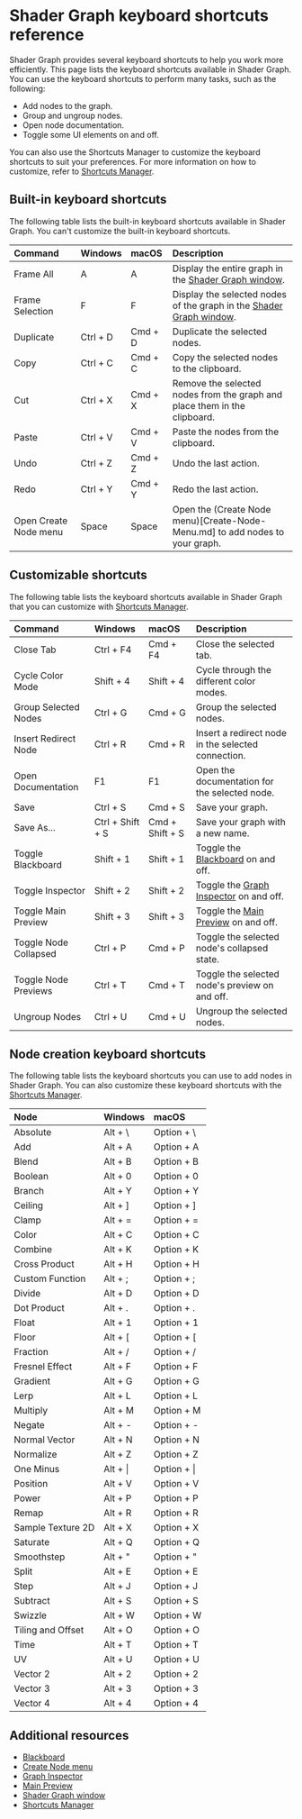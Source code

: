 # Shader Graph keyboard shortcuts reference

Shader Graph provides several keyboard shortcuts to help you work more efficiently. This page lists the keyboard shortcuts available in Shader Graph. You can use the keyboard shortcuts to perform many tasks, such as the following:

- Add nodes to the graph.
- Group and ungroup nodes.
- Open node documentation.
- Toggle some UI elements on and off.

You can also use the Shortcuts Manager to customize the keyboard shortcuts to suit your preferences. For more information on how to customize, refer to [Shortcuts Manager](https://docs.unity3d.com/Manual/ShortcutsManager.html).

## Built-in keyboard shortcuts

The following table lists the built-in keyboard shortcuts available in Shader Graph. You can't customize the built-in keyboard shortcuts. 

| Command               | Windows   | macOS    | Description      |
|:----------------------|:----------|:---------|:-----------------|
| Frame All             | A         | A        | Display the entire graph in the [Shader Graph window](Shader-Graph-Window.md). |
| Frame Selection       | F         | F        | Display the selected nodes of the graph in the [Shader Graph window](Shader-Graph-Window.md). |
| Duplicate             | Ctrl + D  | Cmd + D  | Duplicate the selected nodes. |
| Copy                  | Ctrl + C  | Cmd + C  | Copy the selected nodes to the clipboard. |
| Cut                   | Ctrl + X  | Cmd + X  | Remove the selected nodes from the graph and place them in the clipboard. |
| Paste                 | Ctrl + V  | Cmd + V  | Paste the nodes from the clipboard. |
| Undo                  | Ctrl + Z  | Cmd + Z  | Undo the last action. |
| Redo                  | Ctrl + Y  | Cmd + Y  | Redo the last action. |
| Open Create Node menu | Space     | Space    | Open the (Create Node menu)[Create-Node-Menu.md] to add nodes to your graph. |

## Customizable shortcuts

The following table lists the keyboard shortcuts available in Shader Graph that you can customize with [Shortcuts Manager](https://docs.unity3d.com/Manual/ShortcutsManager.html).

| Command               | Windows          | macOS           | Description      |
|:----------------------|:-----------------|:----------------|:-----------------|
| Close Tab             | Ctrl + F4        | Cmd + F4        | Close the selected tab. |
| Cycle Color Mode      | Shift + 4        | Shift + 4       | Cycle through the different color modes. |
| Group Selected Nodes  | Ctrl + G         | Cmd + G         | Group the selected nodes. |
| Insert Redirect Node  | Ctrl + R         | Cmd + R         | Insert a redirect node in the selected connection. |
| Open Documentation    | F1               | F1              | Open the documentation for the selected node. |
| Save                  | Ctrl + S         | Cmd + S         | Save your graph. |
| Save As...            | Ctrl + Shift + S | Cmd + Shift + S | Save your graph with a new name. |
| Toggle Blackboard     | Shift + 1        | Shift + 1       | Toggle the [Blackboard](Blackboard.md) on and off. | 
| Toggle Inspector      | Shift + 2        | Shift + 2       | Toggle the [Graph Inspector](Internal-Inspector.md) on and off. |
| Toggle Main Preview   | Shift + 3        | Shift + 3       | Toggle the [Main Preview](Main-Preview.md) on and off. |
| Toggle Node Collapsed | Ctrl + P         | Cmd + P         | Toggle the selected node's collapsed state. |
| Toggle Node Previews  | Ctrl + T         | Cmd + T         | Toggle the selected node's preview on and off. |
| Ungroup Nodes         | Ctrl + U         | Cmd + U         | Ungroup the selected nodes. |

## Node creation keyboard shortcuts

The following table lists the keyboard shortcuts you can use to add nodes in Shader Graph. You can also customize these keyboard shortcuts with the [Shortcuts Manager](https://docs.unity3d.com/Manual/ShortcutsManager.html).

| Node              | Windows   | macOS       |
|:------------------|:----------|:------------|
| Absolute          | Alt + \\  | Option + \\ |   
| Add               | Alt + A   | Option + A  | 
| Blend             | Alt + B   | Option + B  | 
| Boolean           | Alt + 0   | Option + 0  | 
| Branch            | Alt + Y   | Option + Y  | 
| Ceiling           | Alt + ]   | Option + ]  |
| Clamp             | Alt + =   | Option + =  |
| Color             | Alt + C   | Option + C  |
| Combine           | Alt + K   | Option + K  |
| Cross Product     | Alt + H   | Option + H  |
| Custom Function   | Alt + ;   | Option + ;  |
| Divide            | Alt + D   | Option + D  |
| Dot Product       | Alt + .   | Option + .  |
| Float             | Alt + 1   | Option + 1  |
| Floor             | Alt + [   | Option + [  |
| Fraction          | Alt + /   | Option + /  |
| Fresnel Effect    | Alt + F   | Option + F  |
| Gradient          | Alt + G   | Option + G  |
| Lerp              | Alt + L   | Option + L  |
| Multiply          | Alt + M   | Option + M  |
| Negate            | Alt + -   | Option + -  |
| Normal Vector     | Alt + N   | Option + N  |
| Normalize         | Alt + Z   | Option + Z  |
| One Minus         | Alt + \|  | Option + \| |
| Position          | Alt + V   | Option + V  |
| Power             | Alt + P   | Option + P  |
| Remap             | Alt + R   | Option + R  |
| Sample Texture 2D | Alt + X   | Option + X  |
| Saturate          | Alt + Q   | Option + Q  |
| Smoothstep        | Alt + "   | Option + "  |
| Split             | Alt + E   | Option + E  |
| Step              | Alt + J   | Option + J  |
| Subtract          | Alt + S   | Option + S  |
| Swizzle           | Alt + W   | Option + W  |
| Tiling and Offset | Alt + O   | Option + O  |
| Time              | Alt + T   | Option + T  |
| UV                | Alt + U   | Option + U  |
| Vector 2          | Alt + 2   | Option + 2  |
| Vector 3          | Alt + 3   | Option + 3  |
| Vector 4          | Alt + 4   | Option + 4  |

## Additional resources

- [Blackboard](Blackboard.md)
- [Create Node menu](Create-Node-Menu.md)
- [Graph Inspector](Internal-Inspector.md)
- [Main Preview](Main-Preview.md)
- [Shader Graph window](Shader-Graph-Window.md)
- [Shortcuts Manager](https://docs.unity3d.com/Manual/ShortcutsManager.html)
